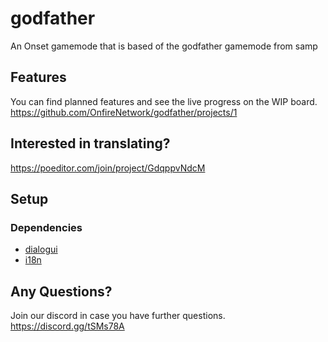 # godfather
An Onset gamemode that is based of the godfather gamemode from samp

## Features
You can find planned features and see the live progress on the WIP board.
https://github.com/OnfireNetwork/godfather/projects/1

## Interested in translating?
https://poeditor.com/join/project/GdqppvNdcM

## Setup  
### Dependencies  
- [dialogui](https://github.com/OnfireNetwork/dialogui)
- [i18n](https://github.com/OnfireNetwork/i18n)

## Any Questions?
Join our discord in case you have further questions.
https://discord.gg/tSMs78A
